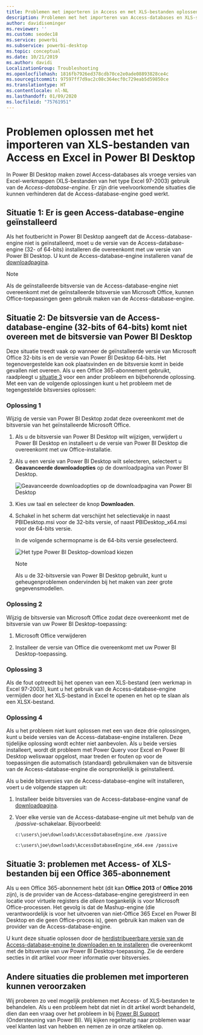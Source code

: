 ```yaml
---
title: Problemen met importeren in Access en met XLS-bestanden oplossen in Power BI Desktop
description: Problemen met het importeren van Access-databases en XLS-spreadsheets oplossen in Power BI Desktop en Power Query
author: davidiseminger
ms.reviewer: ''
ms.custom: seodec18
ms.service: powerbi
ms.subservice: powerbi-desktop
ms.topic: conceptual
ms.date: 10/21/2019
ms.author: davidi
LocalizationGroup: Troubleshooting
ms.openlocfilehash: 1816fb7926ed378cdb70ce2e0ade08893828ce4c
ms.sourcegitcommit: 97597ff7d9ac2c08c364ecf0c729eab5d59850ce
ms.translationtype: HT
ms.contentlocale: nl-NL
ms.lasthandoff: 01/09/2020
ms.locfileid: "75761951"
---
```

# <a name="troubleshoot-importing-access-and-excel-xls-files-in-power-bi-desktop"></a>Problemen oplossen met het importeren van XLS-bestanden van Access en Excel in Power BI Desktop

In Power BI Desktop maken zowel Access-databases als vroege versies van Excel-werkmappen (XLS-bestanden van het type Excel 97-2003) gebruik van de *Access-database-engine*. Er zijn drie veelvoorkomende situaties die kunnen verhinderen dat de Access-database-engine goed werkt.

## <a name="situation-1-no-access-database-engine-is-installed"></a>Situatie 1: Er is geen Access-database-engine geïnstalleerd

Als het foutbericht in Power BI Desktop aangeeft dat de Access-database-engine niet is geïnstalleerd, moet u de versie van de Access-database-engine (32- of 64-bits) installeren die overeenkomt met uw versie van Power BI Desktop. U kunt de Access-database-engine installeren vanaf de [downloadpagina](https://www.microsoft.com/download/details.aspx?id=13255).

>[!NOTE]
>Als de geïnstalleerde bitsversie van de Access-database-engine niet overeenkomt met de geïnstalleerde bitsversie van Microsoft Office, kunnen Office-toepassingen geen gebruik maken van de Access-database-engine.

## <a name="situation-2-the-access-database-engine-bit-version-32-bit-or-64-bit-is-different-from-your-power-bi-desktop-bit-version"></a>Situatie 2: De bitsversie van de Access-database-engine (32-bits of 64-bits) komt niet overeen met de bitsversie van Power BI Desktop

Deze situatie treedt vaak op wanneer de geïnstalleerde versie van Microsoft Office 32-bits is en de versie van Power BI Desktop 64-bits. Het tegenovergestelde kan ook plaatsvinden en de bitsversie komt in beide gevallen niet overeen. Als u een Office 365-abonnement gebruikt, raadpleegt u [situatie 3](#situation-3-trouble-using-access-or-xls-files-with-an-office-365-subscription) voor een ander probleem en bijbehorende oplossing. Met een van de volgende oplossingen kunt u het probleem met de tegengestelde bitsversies oplossen:

### <a name="solution-1"></a>Oplossing 1

Wijzig de versie van Power BI Desktop zodat deze overeenkomt met de bitsversie van het geïnstalleerde Microsoft Office. 

1. Als u de bitsversie van Power BI Desktop wilt wijzigen, verwijdert u Power BI Desktop en installeert u de versie van Power BI Desktop die overeenkomt met uw Office-installatie. 

1. Als u een versie van Power BI Desktop wilt selecteren, selecteert u **Geavanceerde downloadopties** op de downloadpagina van Power BI Desktop.
   
   ![Geavanceerde downloadopties op de downloadpagina van Power BI Desktop](media/desktop-access-database-errors/desktop-access-errors-1.png)
   
1. Kies uw taal en selecteer de knop **Downloaden**. 
 
1. Schakel in het scherm dat verschijnt het selectievakje in naast PBIDesktop.msi voor de 32-bits versie, of naast PBIDesktop_x64.msi voor de 64-bits versie. 

   In de volgende schermopname is de 64-bits versie geselecteerd.
   
   ![Het type Power BI Desktop-download kiezen](media/desktop-access-database-errors/desktop-access-errors-2.png)
   
   >[!NOTE]
   >Als u de 32-bitsversie van Power BI Desktop gebruikt, kunt u geheugenproblemen ondervinden bij het maken van zeer grote gegevensmodellen.

### <a name="solution-2"></a>Oplossing 2

Wijzig de bitsversie van Microsoft Office zodat deze overeenkomt met de bitsversie van uw Power BI Desktop-toepassing:

1. Microsoft Office verwijderen

2. Installeer de versie van Office die overeenkomt met uw Power BI Desktop-toepassing.

### <a name="solution-3"></a>Oplossing 3

Als de fout optreedt bij het openen van een XLS-bestand (een werkmap in Excel 97-2003), kunt u het gebruik van de Access-database-engine vermijden door het XLS-bestand in Excel te openen en het op te slaan als een XLSX-bestand.

### <a name="solution-4"></a>Oplossing 4

Als u het probleem niet kunt oplossen met een van deze drie oplossingen, kunt u beide versies van de Access-database-engine installeren. Deze tijdelijke oplossing wordt echter niet aanbevolen. Als u beide versies installeert, wordt dit probleem met Power Query voor Excel en Power BI Desktop weliswaar opgelost, maar treden er fouten op voor de toepassingen die automatisch (standaard) gebruikmaken van de bitsversie van de Access-database-engine die oorspronkelijk is geïnstalleerd. 

Als u beide bitsversies van de Access-database-engine wilt installeren, voert u de volgende stappen uit:

1. Installeer beide bitsversies van de Access-database-engine vanaf de [downloadpagina](https://www.microsoft.com/download/details.aspx?id=13255). 

1. Voer elke versie van de Access-database-engine uit met behulp van de */passive*-schakelaar. Bijvoorbeeld:
   
       c:\users\joe\downloads\AccessDatabaseEngine.exe /passive
   
       c:\users\joe\downloads\AccessDatabaseEngine_x64.exe /passive

## <a name="situation-3-trouble-using-access-or-xls-files-with-an-office-365-subscription"></a>Situatie 3: problemen met Access- of XLS-bestanden bij een Office 365-abonnement

Als u een Office 365-abonnement hebt (dit kan **Office 2013** of **Office 2016** zijn), is de provider van de Access-database-engine geregistreerd in een locatie voor virtuele registers die *alleen* toegankelijk is voor Microsoft Office-processen. Het gevolg is dat de Mashup-engine (die verantwoordelijk is voor het uitvoeren van niet-Office 365 Excel en Power BI Desktop en die geen Office-proces is), geen gebruik kan maken van de provider van de Access-database-engine.

U kunt deze situatie oplossen door de [herdistribueerbare versie van de Access-database-engine te downloaden en te installeren](https://www.microsoft.com/download/details.aspx?id=13255) die overeenkomt met de bitsversie van uw Power BI Desktop-toepassing. Zie de eerdere secties in dit artikel voor meer informatie over bitsversies.

## <a name="other-situations-that-can-cause-import-issues"></a>Andere situaties die problemen met importeren kunnen veroorzaken

Wij proberen zo veel mogelijk problemen met Access- of XLS-bestanden te behandelen. Als u een probleem hebt dat niet in dit artikel wordt behandeld, dien dan een vraag over het probleem in bij [Power BI Support](https://powerbi.microsoft.com/support/) (Ondersteuning van Power BI). Wij kijken regelmatig naar problemen waar veel klanten last van hebben en nemen ze in onze artikelen op.

